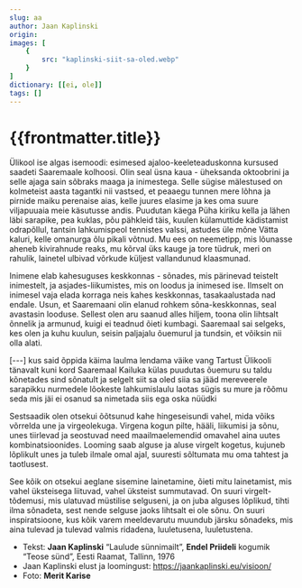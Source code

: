 ```yaml
---
slug: aa
author: Jaan Kaplinski
origin:  
images: [
    {
        src: "kaplinski-siit-sa-oled.webp"
    }
]
dictionary: [[ei, ole]]
tags: []
---
```


<h1 class="story-h1">
    {{frontmatter.title}}
</h1>
 
Ülikool ise algas isemoodi: esimesed ajaloo-keeleteaduskonna kursused saadeti Saaremaale kolhoosi. Olin seal üsna kaua - üheksanda oktoobrini ja selle ajaga sain sõbraks maaga ja inimestega. Selle sügise mälestused on kolmeteist aasta tagantki nii vastsed, et peaaegu tunnen mere lõhna ja pirnide maiku perenaise aias, kelle juures elasime ja kes oma suure viljapuuaia meie käsutusse andis. Puudutan käega Püha kiriku kella ja lähen läbi sarapike, pea kuklas, põu pähkleid täis, kuulen külamuttide kädistamist odrapõllul, tantsin lahkumispeol tennistes valssi, astudes üle mõne Vätta kaluri, kelle omanurga õlu pikali võtnud. Mu ees on neemetipp, mis lõunasse aheneb kivirahnude reaks, mu kõrval üks kauge ja tore tüdruk, meri on rahulik, lainetel ulbivad võrkude küljest vallandunud klaasmunad.

Inimene elab kahesuguses keskkonnas - sõnades, mis pärinevad teistelt inimestelt, ja asjades-liikumistes, mis on loodus ja inimesed ise. Ilmselt on inimesel vaja elada korraga neis kahes keskkonnas, tasakaalustada nad endale. Usun, et Saaremaani olin elanud rohkem sõna-keskkonnas, seal avastasin looduse. Sellest olen aru saanud alles hiljem, toona olin lihtsalt õnnelik ja armunud, kuigi ei teadnud õieti kumbagi. Saaremaal sai selgeks, kes olen ja kuhu kuulun, seisin paljajalu õuemurul ja tundsin, et võiksin nii olla alati.

[---] kus
said õppida käima laulma lendama väike vang Tartust Ülikooli tänavalt
kuni kord Saaremaal Kailuka külas
puudutas õuemuru su taldu kõnetades
sind sõnatult ja selgelt siit sa oled
siia sa jääd mereveerele sarapikku nurmedele lõokeste lahkumislaulu
laotas sügis su mure ja rõõmu
seda mis jäi ei osanud sa nimetada
siis ega oska nüüdki

Sestsaadik olen otsekui õõtsunud kahe hingeseisundi vahel, mida võiks võrrelda une ja virgeolekuga. Virgena kogun pilte, hääli, liikumisi ja sõnu, unes tiirlevad ja seostuvad need maailmaelemendid omavahel aina uutes kombinatsioonides. Looming saab alguse ja aluse virgelt kogetus, kujuneb lõplikult unes ja tuleb ilmale omal ajal, suuresti sõltumata mu oma tahtest ja taotlusest.

See kõik on otsekui aeglane sisemine lainetamine, õieti mitu lainetamist, mis vahel üksteisega liituvad, vahel üksteist summutavad. On suuri virgelt-tõdemusi, mis ulatuvad müstilise selguseni, ja on juba alguses lõplikud, tihti ilma sõnadeta, sest nende selguse jaoks lihtsalt ei ole sõnu. On suuri inspiratsioone, kus kõik varem meeldevarutu muundub järsku sõnadeks, mis aina tulevad ja tulevad valmis ridadena, luuletusena, luuletustena.


<story-author :author="frontmatter.author" :origin="frontmatter.origin" />
<!-- <story-dictionary :terms="frontmatter.dictionary" /> -->


<details-wrapper summary="Mis mõtted tekkisid?"> 

</details-wrapper>



<details-wrapper summary="Allikas" class="text-sm" icon="IconSources">

- Tekst: **Jaan Kaplinski** “Laulude sünnimailt”, **Endel Priideli** kogumik “Teose sünd”, Eesti Raamat, Tallinn, 1976
- Jaan Kaplinski elust ja loomingust: https://jaankaplinski.eu/visioon/
- Foto: **Merit Karise**

</details-wrapper>
